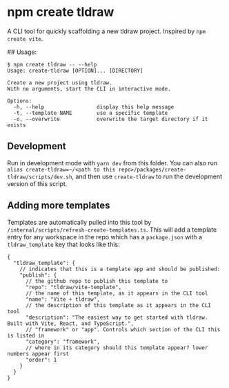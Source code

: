 # npm create tldraw

A CLI tool for quickly scaffolding a new tldraw project. Inspired by `npm create vite`.

## Usage:
```
$ npm create tldraw -- --help
Usage: create-tldraw [OPTION]... [DIRECTORY]

Create a new project using tldraw.
With no arguments, start the CLI in interactive mode.

Options:
  -h, --help                 display this help message
  -t, --template NAME        use a specific template
  -o, --overwrite            overwrite the target directory if it exists
```

## Development

Run in development mode with `yarn dev` from this folder.
You can also run `alias create-tldraw=~/<path to this repo>/packages/create-tldraw/scripts/dev.sh`, and then use `create-tldraw` to run the development version of this script.

## Adding more templates

Templates are automatically pulled into this tool by `/internal/scripts/refresh-create-templates.ts`.
This will add a template entry for any workspace in the repo which has a `package.json` with a `tldraw_template` key that looks like this:

```jsonc
{
  "tldraw_template": {
    // indicates that this is a template app and should be published:
    "publish": {
      // the github repo to publish this template to
      "repo": "tldraw/vite-template",
      // the name of this template, as it appears in the CLI tool
      "name": "Vite + tldraw",
      // the description of this template as it appears in the CLI tool
      "description": "The easiest way to get started with tldraw. Built with Vite, React, and TypeScript.",
      // "framework" or "app". Controls which section of the CLI this is listed in
      "category": "framework",
      // where in its category should this template appear? lower numbers appear first
      "order": 1
    }
  }
}
```
